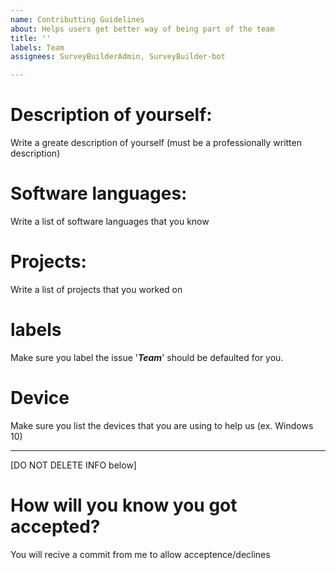 ```yaml
---
name: Contributting Guidelines
about: Helps users get better way of being part of the team
title: ''
labels: Team
assignees: SurveyBuilderAdmin, SurveyBuilder-bot

---
```



# Description of yourself:
Write a greate description of yourself (must be a professionally written description)

# Software languages:
Write a list of software languages that you know

# Projects:
Write a list of projects that you worked on

# labels
Make sure you label the issue '_**Team**_' should be defaulted for you.

# Device
Make sure you list the devices that you are using to help us (ex. Windows 10)

***

[DO NOT DELETE INFO below]

# How will you know you got accepted?
You will recive a commit from me to allow acceptence/declines
